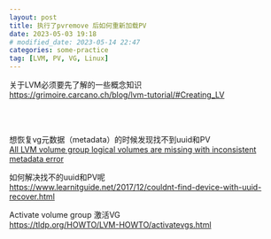 ```yaml
---
layout: post
title: 执行了pvremove 后如何重新加载PV
date: 2023-05-03 19:18
# modified_date: 2023-05-14 22:47
categories: some-practice
tag: [LVM, PV, VG, Linux]
---
```


关于LVM必须要先了解的一些概念知识  
<https://grimoire.carcano.ch/blog/lvm-tutorial/#Creating_LV>


<br><br>

想恢复vg元数据（metadata）的时候发现找不到uuid和PV  
[All LVM volume group logical volumes are missing with inconsistent metadata error](https://www.suse.com/support/kb/doc/?id=000020552)

如何解决找不的uuid和PV呢  
<https://www.learnitguide.net/2017/12/couldnt-find-device-with-uuid-recover.html>

Activate volume group 激活VG  
<https://tldp.org/HOWTO/LVM-HOWTO/activatevgs.html>
